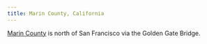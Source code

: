 ```yaml
---
title: Marin County, California
---
```

[Marin County] is north of San Francisco via the Golden Gate Bridge.

[Marin County]:https://www.marincounty.org/
